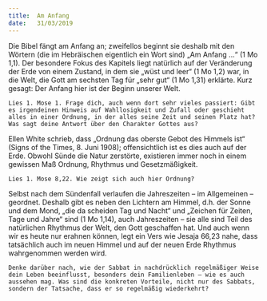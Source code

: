 ```yaml
---
title:  Am Anfang
date:   31/03/2019
---
```


Die Bibel fängt am Anfang an; zweifellos beginnt sie deshalb mit den Wörtern (die im Hebräischen eigentlich ein Wort sind) „Am Anfang ...“ (1 Mo 1,1). Der besondere Fokus des Kapitels liegt natürlich auf der Veränderung der Erde von einem Zustand, in dem sie „wüst und leer“ (1 Mo 1,2) war, in die Welt, die Gott am sechsten Tag für „sehr gut“ (1 Mo 1,31) erklärte. Kurz gesagt: Der Anfang hier ist der Beginn unserer Welt.

`Lies 1. Mose 1. Frage dich, auch wenn dort sehr vieles passiert: Gibt es irgendeinen Hinweis auf Wahllosigkeit und Zufall oder geschieht alles in einer Ordnung, in der alles seine Zeit und seinen Platz hat? Was sagt deine Antwort über den Charakter Gottes aus?`

Ellen White schrieb, dass „Ordnung das oberste Gebot des Himmels ist“ (Signs of the Times, 8. Juni 1908); offensichtlich ist es dies auch auf der Erde. Obwohl Sünde die Natur zerstörte, existieren immer noch in einem gewissen Maß Ordnung, Rhythmus und Gesetzmäßigkeit.

`Lies 1. Mose 8,22. Wie zeigt sich auch hier Ordnung?`


Selbst nach dem Sündenfall verlaufen die Jahreszeiten – im Allgemeinen – geordnet. Deshalb gibt es neben den Lichtern am Himmel, d.h. der Sonne und dem Mond, „die da scheiden Tag und Nacht“ und „Zeichen für Zeiten, Tage und Jahre“ sind (1 Mo 1,14), auch Jahreszeiten – sie alle sind Teil des natürlichen Rhythmus der Welt, den Gott geschaffen hat. Und auch wenn wir es heute nur erahnen können, legt ein Vers wie Jesaja 66,23 nahe, dass tatsächlich auch im neuen Himmel und auf der neuen Erde Rhythmus wahrgenommen werden wird.

`Denke darüber nach, wie der Sabbat in nachdrücklich regelmäßiger Weise dein Leben beeinflusst, besonders dein Familienleben – wie es auch aussehen mag. Was sind die konkreten Vorteile, nicht nur des Sabbats, sondern der Tatsache, dass er so regelmäßig wiederkehrt?`
